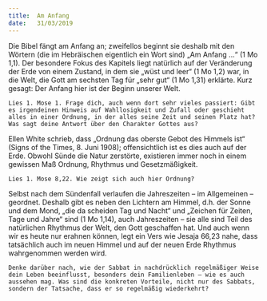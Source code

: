 ```yaml
---
title:  Am Anfang
date:   31/03/2019
---
```


Die Bibel fängt am Anfang an; zweifellos beginnt sie deshalb mit den Wörtern (die im Hebräischen eigentlich ein Wort sind) „Am Anfang ...“ (1 Mo 1,1). Der besondere Fokus des Kapitels liegt natürlich auf der Veränderung der Erde von einem Zustand, in dem sie „wüst und leer“ (1 Mo 1,2) war, in die Welt, die Gott am sechsten Tag für „sehr gut“ (1 Mo 1,31) erklärte. Kurz gesagt: Der Anfang hier ist der Beginn unserer Welt.

`Lies 1. Mose 1. Frage dich, auch wenn dort sehr vieles passiert: Gibt es irgendeinen Hinweis auf Wahllosigkeit und Zufall oder geschieht alles in einer Ordnung, in der alles seine Zeit und seinen Platz hat? Was sagt deine Antwort über den Charakter Gottes aus?`

Ellen White schrieb, dass „Ordnung das oberste Gebot des Himmels ist“ (Signs of the Times, 8. Juni 1908); offensichtlich ist es dies auch auf der Erde. Obwohl Sünde die Natur zerstörte, existieren immer noch in einem gewissen Maß Ordnung, Rhythmus und Gesetzmäßigkeit.

`Lies 1. Mose 8,22. Wie zeigt sich auch hier Ordnung?`


Selbst nach dem Sündenfall verlaufen die Jahreszeiten – im Allgemeinen – geordnet. Deshalb gibt es neben den Lichtern am Himmel, d.h. der Sonne und dem Mond, „die da scheiden Tag und Nacht“ und „Zeichen für Zeiten, Tage und Jahre“ sind (1 Mo 1,14), auch Jahreszeiten – sie alle sind Teil des natürlichen Rhythmus der Welt, den Gott geschaffen hat. Und auch wenn wir es heute nur erahnen können, legt ein Vers wie Jesaja 66,23 nahe, dass tatsächlich auch im neuen Himmel und auf der neuen Erde Rhythmus wahrgenommen werden wird.

`Denke darüber nach, wie der Sabbat in nachdrücklich regelmäßiger Weise dein Leben beeinflusst, besonders dein Familienleben – wie es auch aussehen mag. Was sind die konkreten Vorteile, nicht nur des Sabbats, sondern der Tatsache, dass er so regelmäßig wiederkehrt?`
